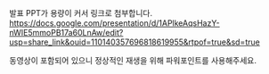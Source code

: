 발표 PPT가 용량이 커서 링크로 첨부합니다.
https://docs.google.com/presentation/d/1APlkeAqsHazY-nWIE5mmoPB17a60LnAw/edit?usp=share_link&ouid=110140357696818619955&rtpof=true&sd=true

동영상이 포함되어 있으니 정상적인 재생을 위해 파워포인트를 사용해주세요.
